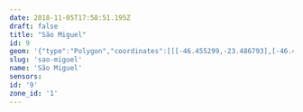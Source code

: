 ```yaml
---
date: 2018-11-05T17:58:51.195Z
draft: false
title: "São Miguel"
id: 9
geom: '{"type":"Polygon","coordinates":[[[-46.455299,-23.486793],[-46.454228,-23.489512],[-46.454097,-23.489684],[-46.453763,-23.490702],[-46.453399,-23.492268],[-46.453549,-23.492487],[-46.454861,-23.493796],[-46.455204,-23.494233],[-46.455525,-23.494896],[-46.456732,-23.49835],[-46.456018,-23.498366],[-46.455182,-23.498018],[-46.453933,-23.497173],[-46.453163,-23.496463],[-46.452832,-23.496755],[-46.452366,-23.497451],[-46.45224,-23.498092],[-46.451836,-23.49874],[-46.44995,-23.498181],[-46.448362,-23.498356],[-46.448014,-23.498544],[-46.447839,-23.498869],[-46.447787,-23.499178],[-46.448163,-23.501485],[-46.448069,-23.502425],[-46.447742,-23.50293],[-46.446666,-23.504163],[-46.446386,-23.50539],[-46.445976,-23.506526],[-46.445731,-23.507021],[-46.444868,-23.508353],[-46.444448,-23.509412],[-46.443824,-23.510695],[-46.443637,-23.511284],[-46.443821,-23.513604],[-46.443725,-23.513598],[-46.443813,-23.514666],[-46.44359,-23.516122],[-46.444086,-23.520594],[-46.443939,-23.521117],[-46.443393,-23.521925],[-46.443274,-23.522328],[-46.443275,-23.522677],[-46.443345,-23.522942],[-46.443598,-23.523413],[-46.444645,-23.524069],[-46.444887,-23.524307],[-46.445558,-23.525659],[-46.444891,-23.526026],[-46.444253,-23.525521],[-46.443692,-23.52527],[-46.442893,-23.525111],[-46.441909,-23.525118],[-46.441015,-23.525255],[-46.439254,-23.525879],[-46.438848,-23.525946],[-46.438402,-23.525938],[-46.437745,-23.525812],[-46.435807,-23.525067],[-46.434727,-23.524849],[-46.434032,-23.524896],[-46.433348,-23.525183],[-46.432807,-23.52566],[-46.432425,-23.52628],[-46.431976,-23.525738],[-46.431889,-23.525331],[-46.431422,-23.524148],[-46.431227,-23.52408],[-46.4306,-23.524172],[-46.430836,-23.522317],[-46.430489,-23.521326],[-46.430649,-23.520728],[-46.430269,-23.519759],[-46.4302,-23.519428],[-46.430594,-23.518847],[-46.430615,-23.518557],[-46.429822,-23.517266],[-46.429769,-23.516722],[-46.430208,-23.516041],[-46.430316,-23.5155],[-46.430316,-23.514798],[-46.430413,-23.513918],[-46.430909,-23.513193],[-46.431151,-23.512284],[-46.431341,-23.511919],[-46.431651,-23.511527],[-46.432098,-23.510535],[-46.43229,-23.510012],[-46.43231,-23.509359],[-46.432162,-23.508902],[-46.431637,-23.507993],[-46.430561,-23.506223],[-46.429961,-23.505415],[-46.4295,-23.504581],[-46.428299,-23.501446],[-46.428113,-23.500516],[-46.42812,-23.498768],[-46.428341,-23.497424],[-46.429151,-23.495087],[-46.429365,-23.495018],[-46.429428,-23.494895],[-46.429537,-23.494086],[-46.429631,-23.493893],[-46.429796,-23.493637],[-46.430599,-23.493085],[-46.431185,-23.493113],[-46.431364,-23.493053],[-46.431526,-23.492894],[-46.43189,-23.492692],[-46.433204,-23.492357],[-46.435046,-23.492235],[-46.435425,-23.492034],[-46.43572,-23.491736],[-46.435882,-23.49134],[-46.436081,-23.489964],[-46.435971,-23.489559],[-46.435354,-23.488537],[-46.435214,-23.48805],[-46.435369,-23.486166],[-46.43549,-23.485767],[-46.436175,-23.484811],[-46.436867,-23.483985],[-46.437432,-23.4835],[-46.438055,-23.48336],[-46.438943,-23.483051],[-46.43941,-23.482767],[-46.440775,-23.482279],[-46.440936,-23.482115],[-46.440977,-23.481932],[-46.440768,-23.481575],[-46.440722,-23.48125],[-46.440556,-23.480971],[-46.440347,-23.480788],[-46.440259,-23.479867],[-46.440366,-23.479688],[-46.440633,-23.479549],[-46.441598,-23.479395],[-46.442009,-23.479414],[-46.446874,-23.48086],[-46.449124,-23.481245],[-46.451819,-23.481907],[-46.454079,-23.482248],[-46.455695,-23.482591],[-46.456786,-23.482746],[-46.457557,-23.482716],[-46.457248,-23.483189],[-46.456805,-23.483658],[-46.456352,-23.48435],[-46.455848,-23.485384],[-46.455299,-23.486793]]]}'
slug: 'sao-miguel'
name: 'São Miguel'
sensors:
id: '9'
zone_id: '1'
---
```

		